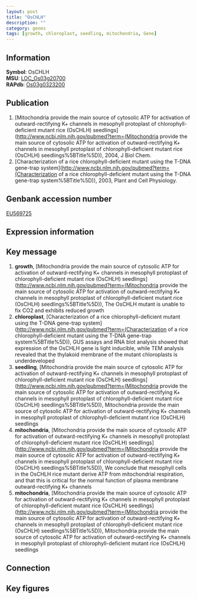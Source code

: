 ```yaml
---
layout: post
title: "OsCHLH"
description: ""
category: genes
tags: [growth, chloroplast, seedling, mitochondria, Gene]
---
```


## Information
__Symbol__: OsCHLH  
__MSU__: [LOC_Os03g20700](http://rice.plantbiology.msu.edu/cgi-bin/ORF_infopage.cgi?orf=LOC_Os03g20700)  
__RAPdb__: [Os03g0323200](http://rapdb.dna.affrc.go.jp/viewer/gbrowse_details/irgsp1?name=Os03g0323200)  

## Publication
1. [Mitochondria provide the main source of cytosolic ATP for activation of outward-rectifying K+ channels in mesophyll protoplast of chlorophyll-deficient mutant rice (OsCHLH) seedlings](http://www.ncbi.nlm.nih.gov/pubmed?term=(Mitochondria provide the main source of cytosolic ATP for activation of outward-rectifying K+ channels in mesophyll protoplast of chlorophyll-deficient mutant rice (OsCHLH) seedlings%5BTitle%5D)), 2004, J Biol Chem.
2. [Characterization of a rice chlorophyll-deficient mutant using the T-DNA gene-trap system](http://www.ncbi.nlm.nih.gov/pubmed?term=(Characterization of a rice chlorophyll-deficient mutant using the T-DNA gene-trap system%5BTitle%5D)), 2003, Plant and Cell Physiology.

## Genbank accession number
[EU569725](http://www.ncbi.nlm.nih.gov/nuccore/EU569725)

## Expression information

## Key message
1. __growth__, [Mitochondria provide the main source of cytosolic ATP for activation of outward-rectifying K+ channels in mesophyll protoplast of chlorophyll-deficient mutant rice (OsCHLH) seedlings](http://www.ncbi.nlm.nih.gov/pubmed?term=(Mitochondria provide the main source of cytosolic ATP for activation of outward-rectifying K+ channels in mesophyll protoplast of chlorophyll-deficient mutant rice (OsCHLH) seedlings%5BTitle%5D)),  The OsCHLH mutant is unable to fix CO2 and exhibits reduced growth
2. __chloroplast__, [Characterization of a rice chlorophyll-deficient mutant using the T-DNA gene-trap system](http://www.ncbi.nlm.nih.gov/pubmed?term=(Characterization of a rice chlorophyll-deficient mutant using the T-DNA gene-trap system%5BTitle%5D)),  GUS assays and RNA blot analysis showed that expression of the OsCHLH gene is light inducible, while TEM analysis revealed that the thylakoid membrane of the mutant chloroplasts is underdeveloped
3. __seedling__, [Mitochondria provide the main source of cytosolic ATP for activation of outward-rectifying K+ channels in mesophyll protoplast of chlorophyll-deficient mutant rice (OsCHLH) seedlings](http://www.ncbi.nlm.nih.gov/pubmed?term=(Mitochondria provide the main source of cytosolic ATP for activation of outward-rectifying K+ channels in mesophyll protoplast of chlorophyll-deficient mutant rice (OsCHLH) seedlings%5BTitle%5D)), Mitochondria provide the main source of cytosolic ATP for activation of outward-rectifying K+ channels in mesophyll protoplast of chlorophyll-deficient mutant rice (OsCHLH) seedlings
4. __mitochondria__, [Mitochondria provide the main source of cytosolic ATP for activation of outward-rectifying K+ channels in mesophyll protoplast of chlorophyll-deficient mutant rice (OsCHLH) seedlings](http://www.ncbi.nlm.nih.gov/pubmed?term=(Mitochondria provide the main source of cytosolic ATP for activation of outward-rectifying K+ channels in mesophyll protoplast of chlorophyll-deficient mutant rice (OsCHLH) seedlings%5BTitle%5D)),  We conclude that mesophyll cells in the OsCHLH rice mutant derive ATP from mitochondrial respiration, and that this is critical for the normal function of plasma membrane outward-rectifying K+ channels
5. __mitochondria__, [Mitochondria provide the main source of cytosolic ATP for activation of outward-rectifying K+ channels in mesophyll protoplast of chlorophyll-deficient mutant rice (OsCHLH) seedlings](http://www.ncbi.nlm.nih.gov/pubmed?term=(Mitochondria provide the main source of cytosolic ATP for activation of outward-rectifying K+ channels in mesophyll protoplast of chlorophyll-deficient mutant rice (OsCHLH) seedlings%5BTitle%5D)), Mitochondria provide the main source of cytosolic ATP for activation of outward-rectifying K+ channels in mesophyll protoplast of chlorophyll-deficient mutant rice (OsCHLH) seedlings

## Connection

## Key figures


